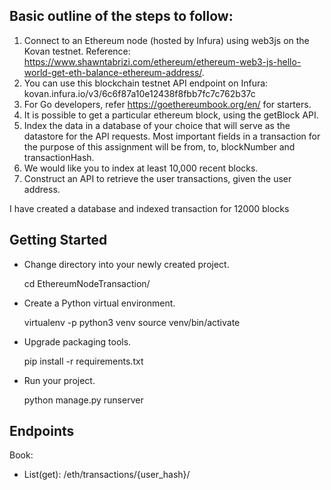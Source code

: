 ## Basic outline of the steps to follow:

1. Connect to an Ethereum node (hosted by Infura) using web3js on the Kovan testnet.
    Reference: https://www.shawntabrizi.com/ethereum/ethereum-web3-js-hello-world-get-eth-balance-ethereum-address/.
2. You can use this blockchain testnet API endpoint on Infura: kovan.infura.io/v3/6c6f87a10e12438f8fbb7fc7c762b37c
3. For Go developers, refer https://goethereumbook.org/en/ for starters.
4. It is possible to get a particular ethereum block, using the getBlock API.
5. Index the data in a database of your choice that will serve as the datastore for the API requests. Most important fields in a transaction for the purpose of this assignment will be from, to, blockNumber and transactionHash.
6. We would like you to index at least 10,000 recent blocks.
7. Construct an API to retrieve the user transactions, given the user address.

I have created a database and indexed transaction for 12000 blocks



Getting Started
---------------

- Change directory into your newly created project.

    cd EthereumNodeTransaction/

- Create a Python virtual environment.

    virtualenv -p python3 venv
    source venv/bin/activate

- Upgrade packaging tools.

    pip install -r requirements.txt

- Run your project.

    python manage.py runserver

Endpoints
---------
Book:
- List(get):
    /eth/transactions/{user_hash}/
